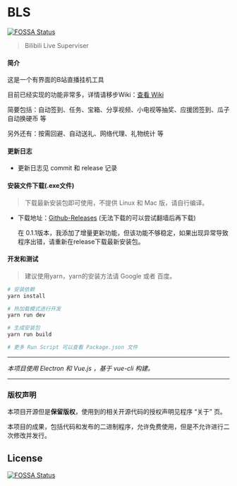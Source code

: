 # BLS
[![FOSSA Status](https://app.fossa.io/api/projects/git%2Bgithub.com%2Fmscststs%2FBLS.svg?type=shield)](https://app.fossa.io/projects/git%2Bgithub.com%2Fmscststs%2FBLS?ref=badge_shield)


> Bilibili Live Superviser

#### 简介

这是一个有界面的B站直播挂机工具

目前已经实现的功能非常多，详情请移步Wiki：[查看 Wiki](https://github.com/mscststs/BLS/wiki) 

简要包括：自动签到、任务、宝箱、分享视频、小电视等抽奖、应援团签到、瓜子自动换硬币 等

另外还有：按需回避、自动送礼、网络代理、礼物统计 等

#### 更新日志

- 更新日志见 commit 和 release 记录

#### 安装文件下载(.exe文件)
> 下载最新安装包即可使用，不提供 Linux 和 Mac 版，请自行编译。
- 下载地址：[Github-Releases](https://github.com/mscststs/BLS/releases) (无法下载的可以尝试翻墙后再下载)

  在 0.1.1版本，我添加了增量更新功能，但该功能不够稳定，如果出现异常导致程序出错，请重新在release下载最新安装包。


#### 开发和测试

> 建议使用yarn，yarn的安装方法请 Google 或者 百度。


``` bash
# 安装依赖
yarn install

# 热加载模式进行开发 
yarn run dev

# 生成安装包
yarn run build

# 更多 Run Script 可以查看 Package.json 文件

```

---

*本项目使用 Electron 和 Vue.js ，基于 vue-cli 构建。*

-----

### 版权声明

本项目开源但是**保留版权**，使用到的相关开源代码的授权声明见程序 “关于” 页。

本项目的成果，包括代码和发布的二进制程序，允许免费使用，但是不允许进行二次修改并发行。

## License
[![FOSSA Status](https://app.fossa.io/api/projects/git%2Bgithub.com%2Fmscststs%2FBLS.svg?type=large)](https://app.fossa.io/projects/git%2Bgithub.com%2Fmscststs%2FBLS?ref=badge_large)